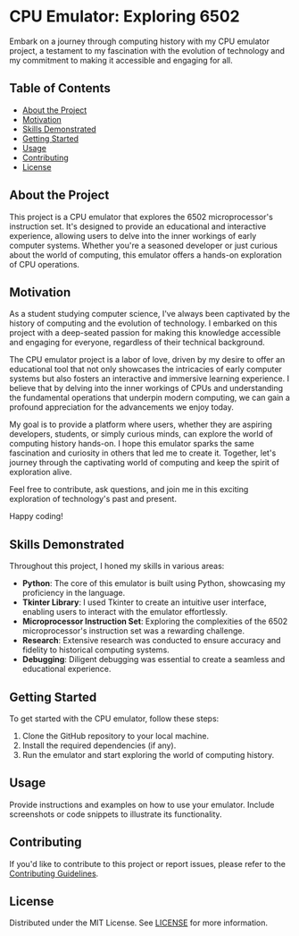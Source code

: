 # CPU Emulator: Exploring 6502

Embark on a journey through computing history with my CPU emulator project, a testament to my fascination with the evolution of technology and my commitment to making it accessible and engaging for all.


## Table of Contents
- [About the Project](#about-the-project)
- [Motivation](#motivation)
- [Skills Demonstrated](#skills-demonstrated)
- [Getting Started](#getting-started)
- [Usage](#usage)
- [Contributing](#contributing)
- [License](#license)

## About the Project

This project is a CPU emulator that explores the 6502 microprocessor's instruction set. It's designed to provide an educational and interactive experience, allowing users to delve into the inner workings of early computer systems. Whether you're a seasoned developer or just curious about the world of computing, this emulator offers a hands-on exploration of CPU operations.

## Motivation

As a student studying computer science, I've always been captivated by the history of computing and the evolution of technology. I embarked on this project with a deep-seated passion for making this knowledge accessible and engaging for everyone, regardless of their technical background.

The CPU emulator project is a labor of love, driven by my desire to offer an educational tool that not only showcases the intricacies of early computer systems but also fosters an interactive and immersive learning experience. I believe that by delving into the inner workings of CPUs and understanding the fundamental operations that underpin modern computing, we can gain a profound appreciation for the advancements we enjoy today.

My goal is to provide a platform where users, whether they are aspiring developers, students, or simply curious minds, can explore the world of computing history hands-on. I hope this emulator sparks the same fascination and curiosity in others that led me to create it. Together, let's journey through the captivating world of computing and keep the spirit of exploration alive.

Feel free to contribute, ask questions, and join me in this exciting exploration of technology's past and present.

Happy coding!



## Skills Demonstrated

Throughout this project, I honed my skills in various areas:

- **Python**: The core of this emulator is built using Python, showcasing my proficiency in the language.
- **Tkinter Library**: I used Tkinter to create an intuitive user interface, enabling users to interact with the emulator effortlessly.
- **Microprocessor Instruction Set**: Exploring the complexities of the 6502 microprocessor's instruction set was a rewarding challenge.
- **Research**: Extensive research was conducted to ensure accuracy and fidelity to historical computing systems.
- **Debugging**: Diligent debugging was essential to create a seamless and educational experience.

## Getting Started

To get started with the CPU emulator, follow these steps:

1. Clone the GitHub repository to your local machine.
2. Install the required dependencies (if any).
3. Run the emulator and start exploring the world of computing history.

## Usage

Provide instructions and examples on how to use your emulator. Include screenshots or code snippets to illustrate its functionality.

## Contributing

If you'd like to contribute to this project or report issues, please refer to the [Contributing Guidelines](CONTRIBUTING.md).

## License

Distributed under the MIT License. See [LICENSE](LICENSE) for more information.

